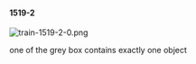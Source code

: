 #### 1519-2
![train-1519-2-0.png](https://github.com/lil-lab/nlvr/raw/master/nlvr/train/images/77/train-1519-2-0.png "train-1519-2-0.png")

one of the grey box contains exactly one object
